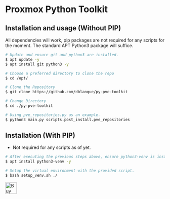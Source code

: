 # Proxmox Python Toolkit

## Installation and usage (Without PIP)
All dependencies will work, pip packages are not required for any scripts for the moment.
The standard APT Python3 package will suffice.

```bash
# Update and ensure git and python3 are installed.
$ apt update -y
$ apt install git python3 -y

# Choose a preferred directory to clone the repo
$ cd /opt/

# Clone the Repository
$ git clone https://github.com/dblanque/py-pve-toolkit

# Change Directory
$ cd ./py-pve-toolkit

# Using pve_repositories.py as an example.
$ python3 main.py scripts.post_install.pve_repositories
```

## Installation (With PIP)
- Not required for any scripts as of yet.

```bash
# After executing the previous steps above, ensure python3-venv is installed.
$ apt install python3-venv -y

# Setup the virtual environment with the provided script.
$ bash setup_venv.sh ./
```

<a href='https://ko-fi.com/E1E2YQ4TG' target='_blank'><img height='36' style='border:0px;height:36px;' src='https://storage.ko-fi.com/cdn/kofi2.png?v=3' border='0' alt='Buy Me a Coffee at ko-fi.com' /></a>